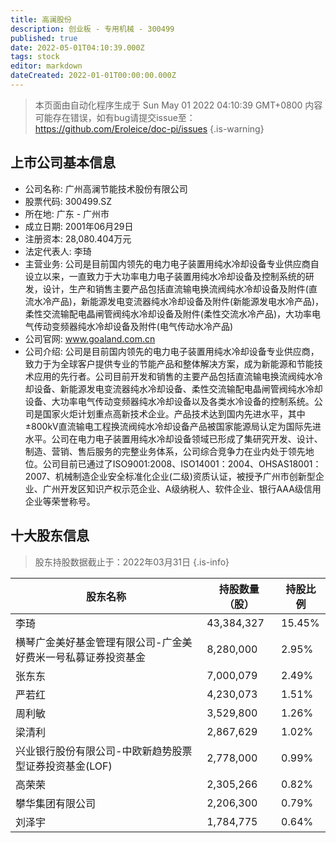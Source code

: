 ```yaml
---
title: 高澜股份
description: 创业板 - 专用机械 - 300499
published: true
date: 2022-05-01T04:10:39.000Z
tags: stock
editor: markdown
dateCreated: 2022-01-01T00:00:00.000Z
---
```


> 本页面由自动化程序生成于 Sun May 01 2022 04:10:39 GMT+0800
> 内容可能存在错误，如有bug请提交issue至：https://github.com/Eroleice/doc-pi/issues
{.is-warning}

## 上市公司基本信息
- 公司名称: 广州高澜节能技术股份有限公司
- 股票代码: 300499.SZ
- 所在地: 广东 - 广州市
- 成立日期: 2001年06月29日
- 注册资本: 28,080.404万元
- 法定代表人: 李琦
- 主营业务: 公司是目前国内领先的电力电子装置用纯水冷却设备专业供应商自设立以来，一直致力于大功率电力电子装置用纯水冷却设备及控制系统的研发，设计，生产和销售主要产品包括直流输电换流阀纯水冷却设备及附件(直流水冷产品)，新能源发电变流器纯水冷却设备及附件(新能源发电水冷产品)，柔性交流输配电晶闸管阀纯水冷却设备及附件(柔性交流水冷产品)，大功率电气传动变频器纯水冷却设备及附件(电气传动水冷产品)
- 公司官网: www.goaland.com.cn
- 公司介绍: 公司是目前国内领先的电力电子装置用纯水冷却设备专业供应商，致力于为全球客户提供专业的节能产品和整体解决方案，成为新能源和节能技术应用的先行者。公司目前开发和销售的主要产品包括直流输电换流阀纯水冷却设备、新能源发电变流器纯水冷却设备、柔性交流输配电晶闸管阀纯水冷却设备、大功率电气传动变频器纯水冷却设备以及各类水冷设备的控制系统。公司是国家火炬计划重点高新技术企业。产品技术达到国内先进水平，其中±800kV直流输电工程换流阀纯水冷却设备产品被国家能源局认定为国际先进水平。公司在电力电子装置用纯水冷却设备领域已形成了集研究开发、设计、制造、营销、售后服务的完整业务体系，公司综合竞争力在业内处于领先地位。公司目前已通过了ISO9001:2008、ISO14001：2004、OHSAS18001：2007、机械制造企业安全标准化企业(二级)资质认证，被授予广州市创新型企业、广州开发区知识产权示范企业、A级纳税人、软件企业、银行AAA级信用企业等荣誉称号。


## 十大股东信息
> 股东持股数据截止于：2022年03月31日
{.is-info}

| 股东名称 | 持股数量（股） | 持股比例 |
| --- | --- | --- |
| 李琦 | 43,384,327 | 15.45% |
| 横琴广金美好基金管理有限公司-广金美好费米一号私募证券投资基金 | 8,280,000 | 2.95% |
| 张东东 | 7,000,079 | 2.49% |
| 严若红 | 4,230,073 | 1.51% |
| 周利敏 | 3,529,800 | 1.26% |
| 梁清利 | 2,867,629 | 1.02% |
| 兴业银行股份有限公司-中欧新趋势股票型证券投资基金(LOF) | 2,778,000 | 0.99% |
| 高荣荣 | 2,305,266 | 0.82% |
| 攀华集团有限公司 | 2,206,300 | 0.79% |
| 刘泽宇 | 1,784,775 | 0.64% |




